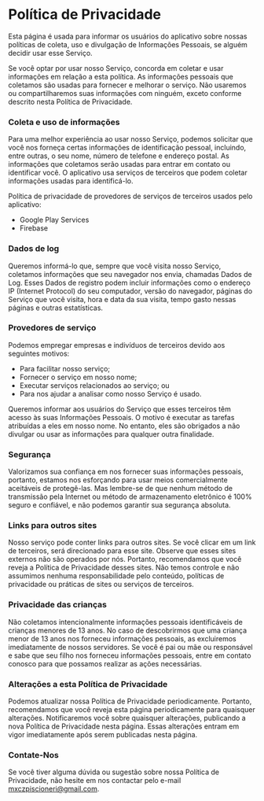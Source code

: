 # Política de Privacidade

Esta página é usada para informar os usuários do aplicativo sobre nossas políticas de coleta, uso e divulgação de Informações Pessoais, se alguém decidir usar esse Serviço.

Se você optar por usar nosso Serviço, concorda em coletar e usar informações em relação a esta política. As informações pessoais que coletamos são usadas para fornecer e melhorar o serviço. Não usaremos ou compartilharemos suas informações com ninguém, exceto conforme descrito nesta Política de Privacidade.

### Coleta e uso de informações
Para uma melhor experiência ao usar nosso Serviço, podemos solicitar que você nos forneça certas informações de identificação pessoal, incluindo, entre outras, o seu nome, número de telefone e endereço postal. As informações que coletamos serão usadas para entrar em contato ou identificar você.
O aplicativo usa serviços de terceiros que podem coletar informações usadas para identificá-lo.

Política de privacidade de provedores de serviços de terceiros usados pelo aplicativo:
- Google Play Services
- Firebase

### Dados de log
Queremos informá-lo que, sempre que você visita nosso Serviço, coletamos informações que seu navegador nos envia, chamadas Dados de Log. Esses Dados de registro podem incluir informações como o endereço IP (Internet Protocol) do seu computador, versão do navegador, páginas do Serviço que você visita, hora e data da sua visita, tempo gasto nessas páginas e outras estatísticas.

### Provedores de serviço
Podemos empregar empresas e indivíduos de terceiros devido aos seguintes motivos:

- Para facilitar nosso serviço;
- Fornecer o serviço em nosso nome;
- Executar serviços relacionados ao serviço; ou
- Para nos ajudar a analisar como nosso Serviço é usado.

Queremos informar aos usuários do Serviço que esses terceiros têm acesso às suas Informações Pessoais. O motivo é executar as tarefas atribuídas a eles em nosso nome. No entanto, eles são obrigados a não divulgar ou usar as informações para qualquer outra finalidade.

### Segurança
Valorizamos sua confiança em nos fornecer suas informações pessoais, portanto, estamos nos esforçando para usar meios comercialmente aceitáveis de protegê-las. Mas lembre-se de que nenhum método de transmissão pela Internet ou método de armazenamento eletrônico é 100% seguro e confiável, e não podemos garantir sua segurança absoluta.

### Links para outros sites
Nosso serviço pode conter links para outros sites. Se você clicar em um link de terceiros, será direcionado para esse site. Observe que esses sites externos não são operados por nós. Portanto, recomendamos que você reveja a Política de Privacidade desses sites. Não temos controle e não assumimos nenhuma responsabilidade pelo conteúdo, políticas de privacidade ou práticas de sites ou serviços de terceiros.

### Privacidade das crianças
Não coletamos intencionalmente informações pessoais identificáveis de crianças menores de 13 anos. No caso de descobrirmos que uma criança menor de 13 anos nos forneceu informações pessoais, as excluiremos imediatamente de nossos servidores. Se você é pai ou mãe ou responsável e sabe que seu filho nos forneceu informações pessoais, entre em contato conosco para que possamos realizar as ações necessárias.

### Alterações a esta Política de Privacidade
Podemos atualizar nossa Política de Privacidade periodicamente. Portanto, recomendamos que você reveja esta página periodicamente para quaisquer alterações. Notificaremos você sobre quaisquer alterações, publicando a nova Política de Privacidade nesta página. Essas alterações entram em vigor imediatamente após serem publicadas nesta página.

### Contate-Nos
Se você tiver alguma dúvida ou sugestão sobre nossa Política de Privacidade, não hesite em nos contactar pelo e-mail mxczpiscioneri@gmail.com.
